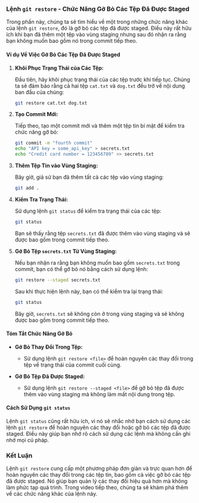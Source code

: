 ### Lệnh `git restore` - Chức Năng Gỡ Bỏ Các Tệp Đã Được Staged

Trong phần này, chúng ta sẽ tìm hiểu về một trong những chức năng khác của lệnh `git restore`, đó là gỡ bỏ các tệp đã được staged. Điều này rất hữu ích khi bạn đã thêm một tệp vào vùng staging nhưng sau đó nhận ra rằng bạn không muốn bao gồm nó trong commit tiếp theo.

#### Ví dụ Về Việc Gỡ Bỏ Các Tệp Đã Được Staged

1. **Khôi Phục Trạng Thái của Các Tệp:**
   
   Đầu tiên, hãy khôi phục trạng thái của các tệp trước khi tiếp tục. Chúng ta sẽ đảm bảo rằng cả hai tệp `cat.txt` và `dog.txt` đều trở về nội dung ban đầu của chúng:

   ```bash
   git restore cat.txt dog.txt
   ```

2. **Tạo Commit Mới:**

   Tiếp theo, tạo một commit mới và thêm một tệp tin bí mật để kiểm tra chức năng gỡ bỏ:

   ```bash
   git commit -m "fourth commit"
   echo "API key = some_api_key" > secrets.txt
   echo "Credit card number = 123456789" >> secrets.txt
   ```

3. **Thêm Tệp Tin vào Vùng Staging:**

   Bây giờ, giả sử bạn đã thêm tất cả các tệp vào vùng staging:

   ```bash
   git add .
   ```

4. **Kiểm Tra Trạng Thái:**

   Sử dụng lệnh `git status` để kiểm tra trạng thái của các tệp:

   ```bash
   git status
   ```

   Bạn sẽ thấy rằng tệp `secrets.txt` đã được thêm vào vùng staging và sẽ được bao gồm trong commit tiếp theo.

5. **Gỡ Bỏ Tệp `secrets.txt` Từ Vùng Staging:**

   Nếu bạn nhận ra rằng bạn không muốn bao gồm `secrets.txt` trong commit, bạn có thể gỡ bỏ nó bằng cách sử dụng lệnh:

   ```bash
   git restore --staged secrets.txt
   ```

   Sau khi thực hiện lệnh này, bạn có thể kiểm tra lại trạng thái:

   ```bash
   git status
   ```

   Bây giờ, `secrets.txt` sẽ không còn ở trong vùng staging và sẽ không được bao gồm trong commit tiếp theo.

#### Tóm Tắt Chức Năng Gỡ Bỏ

- **Gỡ Bỏ Thay Đổi Trong Tệp:**
  - Sử dụng lệnh `git restore <file>` để hoàn nguyên các thay đổi trong tệp về trạng thái của commit cuối cùng.

- **Gỡ Bỏ Tệp Đã Được Staged:**
  - Sử dụng lệnh `git restore --staged <file>` để gỡ bỏ tệp đã được thêm vào vùng staging mà không làm mất nội dung trong tệp.

#### Cách Sử Dụng `git status`

Lệnh `git status` cũng rất hữu ích, vì nó sẽ nhắc nhở bạn cách sử dụng các lệnh `git restore` để hoàn nguyên các thay đổi hoặc gỡ bỏ các tệp đã được staged. Điều này giúp bạn nhớ rõ cách sử dụng các lệnh mà không cần ghi nhớ mọi cú pháp.

### Kết Luận

Lệnh `git restore` cung cấp một phương pháp đơn giản và trực quan hơn để hoàn nguyên các thay đổi trong các tệp tin, bao gồm cả việc gỡ bỏ các tệp đã được staged. Nó giúp bạn quản lý các thay đổi hiệu quả hơn mà không làm phức tạp quá trình. Trong video tiếp theo, chúng ta sẽ khám phá thêm về các chức năng khác của lệnh này.
